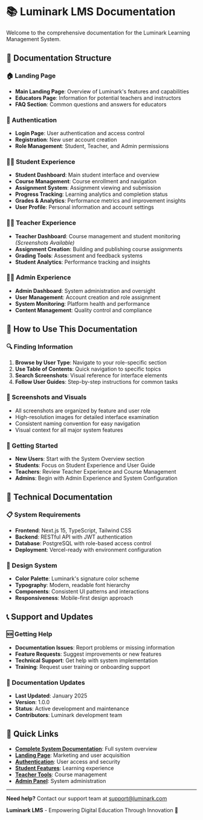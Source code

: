 # 📚 Luminark LMS Documentation

Welcome to the comprehensive documentation for the Luminark Learning Management System.

## 📁 Documentation Structure

### 🏠 Landing Page
- **Main Landing Page**: Overview of Luminark's features and capabilities
- **Educators Page**: Information for potential teachers and instructors
- **FAQ Section**: Common questions and answers for educators

### 🔐 Authentication
- **Login Page**: User authentication and access control
- **Registration**: New user account creation
- **Role Management**: Student, Teacher, and Admin permissions

### 👨‍🎓 Student Experience
- **Student Dashboard**: Main student interface and overview
- **Course Management**: Course enrollment and navigation
- **Assignment System**: Assignment viewing and submission
- **Progress Tracking**: Learning analytics and completion status
- **Grades & Analytics**: Performance metrics and improvement insights
- **User Profile**: Personal information and account settings

### 👨‍🏫 Teacher Experience
- **Teacher Dashboard**: Course management and student monitoring *(Screenshots Available)*
- **Assignment Creation**: Building and publishing course assignments
- **Grading Tools**: Assessment and feedback systems
- **Student Analytics**: Performance tracking and insights

### 👨‍💼 Admin Experience
- **Admin Dashboard**: System administration and oversight
- **User Management**: Account creation and role assignment
- **System Monitoring**: Platform health and performance
- **Content Management**: Quality control and compliance

## 📖 How to Use This Documentation

### 🔍 Finding Information
1. **Browse by User Type**: Navigate to your role-specific section
2. **Use Table of Contents**: Quick navigation to specific topics
3. **Search Screenshots**: Visual reference for interface elements
4. **Follow User Guides**: Step-by-step instructions for common tasks

### 📱 Screenshots and Visuals
- All screenshots are organized by feature and user role
- High-resolution images for detailed interface examination
- Consistent naming convention for easy navigation
- Visual context for all major system features

### 🚀 Getting Started
- **New Users**: Start with the System Overview section
- **Students**: Focus on Student Experience and User Guide
- **Teachers**: Review Teacher Experience and Course Management
- **Admins**: Begin with Admin Experience and System Configuration

## 🔧 Technical Documentation

### 📋 System Requirements
- **Frontend**: Next.js 15, TypeScript, Tailwind CSS
- **Backend**: RESTful API with JWT authentication
- **Database**: PostgreSQL with role-based access control
- **Deployment**: Vercel-ready with environment configuration

### 🎨 Design System
- **Color Palette**: Luminark's signature color scheme
- **Typography**: Modern, readable font hierarchy
- **Components**: Consistent UI patterns and interactions
- **Responsiveness**: Mobile-first design approach

## 📞 Support and Updates

### 🆘 Getting Help
- **Documentation Issues**: Report problems or missing information
- **Feature Requests**: Suggest improvements or new features
- **Technical Support**: Get help with system implementation
- **Training**: Request user training or onboarding support

### 📅 Documentation Updates
- **Last Updated**: January 2025
- **Version**: 1.0.0
- **Status**: Active development and maintenance
- **Contributors**: Luminark development team

## 🎯 Quick Links

- **[Complete System Documentation](LUMINARK_LMS_DOCUMENTATION.md)**: Full system overview
- **[Landing Page](landing%20page/)**: Marketing and user acquisition
- **[Authentication](login%20page/)**: User access and security
- **[Student Features](student%20account/)**: Learning experience
- **[Teacher Tools](teacher%20account/)**: Course management
- **[Admin Panel](admin%20account/)**: System administration

---

**Need help?** Contact our support team at support@luminark.com

**Luminark LMS** - Empowering Digital Education Through Innovation 🚀
